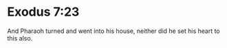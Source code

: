 # Exodus 7:23

And Pharaoh turned and went into his house, neither did he set his heart to this also.